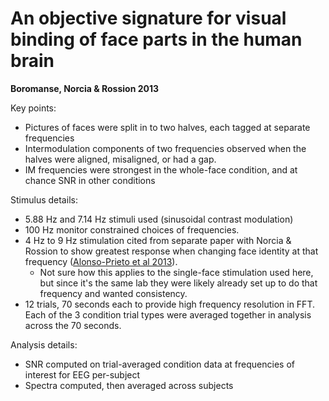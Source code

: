 # An objective signature for visual binding of face parts in the human brain

**Boromanse, Norcia & Rossion 2013**

Key points:

- Pictures of faces were split in to two halves, each tagged at separate frequencies
- Intermodulation components of two frequencies observed when the halves were aligned, misaligned, or had a gap.
- IM frequencies were strongest in the whole-face condition, and at chance SNR in other conditions

Stimulus details:

- 5.88 Hz and 7.14 Hz stimuli used (sinusoidal contrast modulation)
- 100 Hz monitor constrained choices of frequencies.
- 4 Hz to 9 Hz stimulation cited from separate paper with Norcia & Rossion to show greatest response when changing face identity at that frequency ([Alonso-Prieto et al 2013](https://doi.org/10.1016/j.neuropsychologia.2013.08.018)).
    - Not sure how this applies to the single-face stimulation used here, but since it's the same lab they were likely already set up to do that frequency and wanted consistency.
- 12 trials, 70 seconds each to provide high frequency resolution in FFT. Each of the 3 condition trial types were averaged together in analysis across the 70 seconds.

Analysis details:

- SNR computed on trial-averaged condition data at frequencies of interest for EEG per-subject
- Spectra computed, then averaged across subjects
